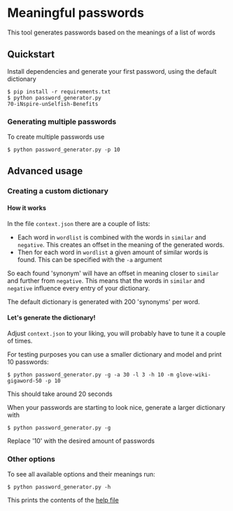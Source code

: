 # Meaningful passwords

This tool generates passwords based on the meanings of a list of words

## Quickstart

Install dependencies and generate your first password, using the default dictionary

```shell
$ pip install -r requirements.txt
$ python password_generator.py
70-iNspire-unSelfish-Benefits
```

### Generating multiple passwords

To create multiple passwords use

```shell
$ python password_generator.py -p 10
```

## Advanced usage

### Creating a custom dictionary

#### How it works

In the file ``context.json`` there are a couple of lists:

- Each word in ``wordlist`` is combined with the words in ``similar`` and ``negative``. This creates an offset in the
  meaning of the generated words.
- Then for each word in ``wordlist`` a given amount of similar words is found. This can be specified with the ``-a``
  argument

So each found 'synonym' will have an offset in meaning closer to ``similar`` and further from ``negative``. This means
that the words in ``similar`` and ``negative`` influence every entry of your dictionary.

The default dictionary is generated with 200 'synonyms' per word.

#### Let's generate the dictionary!

Adjust ``context.json`` to your liking, you will probably have to tune it a couple of times.

For testing purposes you can use a smaller dictionary and model and print 10 passwords:
```shell
$ python password_generator.py -g -a 30 -l 3 -h 10 -m glove-wiki-gigaword-50 -p 10
```
This should take around 20 seconds

When your passwords are starting to look nice, generate a larger dictionary with
```shell
$ python password_generator.py -g
```

Replace '10' with the desired amount of passwords

### Other options

To see all available options and their meanings run:
```shell
$ python password_generator.py -h
```
This prints the contents of the [help file](./help)
